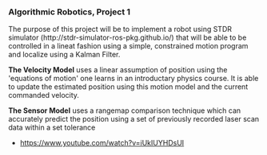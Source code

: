 <h3>Algorithmic Robotics, Project 1</h3>
<p>The purpose of this project will be to implement a robot using STDR simulator (http://stdr-simulator-ros-pkg.github.io/) that will be able to be controlled in a lineat fashion using a simple, constrained motion program and localize using a Kalman Filter.</p>
<p><b>The Velocity Model</b> uses a linear assumption of position using the 'equations of motion' one learns in an introductary physics course.  It is able to update the estimated position using this motion model and the current commanded velocity.</p>
<p><b>The Sensor Model</b> uses a rangemap comparison technique which can accurately predict the position using a set of previously recorded laser scan data within a set tolerance<p>
<p>
<ul>
  <li><a href="https://www.youtube.com/watch?v=iUkIUYHDsUI">https://www.youtube.com/watch?v=iUkIUYHDsUI</a></li>
</ul>
</p>
